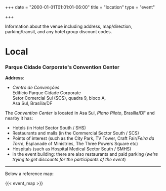 +++
date = "2000-01-01T01:01:01-06:00"
title = "location"
type = "event"

+++

Information about the venue including address, map/direction, parking/transit, and any hotel group discount codes.

# Local

### Parque Cidade Corporate's Convention Center

**Address**:  

- *Centro de Convenções*  
  Edifício Parque Cidade Corporate  
  Setor Comercial Sul (SCS), quadra 9, bloco A,  
  Asa Sul, Brasília/DF

The  *Convention Center* is located in Asa Sul, *Plano Piloto*, Brasília/DF and nearby it has:

- Hotels (in Hotel Sector South / SHS)
- Restaurants and malls (in the Commercial Sector South / SCS)
- Points of interest (such as the City Park, TV Tower, Craft Fair/*Feira da Torre*, Esplanade of Ministries, The Three Powers Square etc)
- Hospitals (such as Hospital Medical Sector South / SMHS)
- in the event building: there are also restaurants and paid parking (*we're trying to get discounts for the participants of the event*)

<hr />
Below a reference map:

{{< event_map >}}
